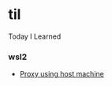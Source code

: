 # til

Today I Learned

### wsl2

- [Proxy using host machine](wsl2/Proxy%20using%20host%20machine.md)